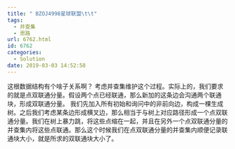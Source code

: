 ```yaml
---
title: " BZOJ4998星球联盟\t\t"
tags:
  - 并查集
  - 思路
url: 6762.html
id: 6762
categories:
  - Solution
date: 2019-03-03 14:52:58
---
```


这根数据结构有个啥子关系啊？ 考虑并查集维护这个过程。实际上的，我们要求的就是点双联通分量。假设两个点已经联通，那么新加的这条边会沟通两个联通块，形成双联通分量。 我们先加入所有初始和询问中的非前向边，构成一棵生成树。之后我们考虑某条边形成横叉边，那么相当于与树上对应路径形成一个点双联通分量。我们在树上暴力跳，将这些点缩在一起，并且在另外一个点双联通分量的并查集内将这些点联通。那么这个时候我们在点双联通分量的并查集内顺便记录联通块大小，就是所求的双联通块大小了。